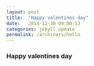 ```yaml
---
layout: post
title:  "Happy valentines day"
date:   2014-12-30 09:00:13
categories: jekyll update
permalink: /archivers/hello
---
```


### Happy valentines day
